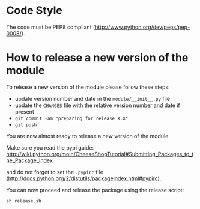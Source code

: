 Code Style
==========

The code must be PEP8 compliant (http://www.python.org/dev/peps/pep-0008/).

How to release a new version of the module
==========================================

To release a new version of the module please follow these steps:

- update version number and date in the `module/__init__.py` file
- update the `CHANGES` file with the relative version number and date if present
- `git commit -am "preparing for release X.X"`
- `git push`

You are now almost ready to release a new version of the module.

Make sure you read the pypi guide:
http://wiki.python.org/moin/CheeseShopTutorial#Submitting_Packages_to_the_Package_Index

and do not forget to set the `.pypirc` file (http://docs.python.org/2/distutils/packageindex.html#pypirc).

You can now proceed and release the package using the release script:
```
sh release.sh
```
